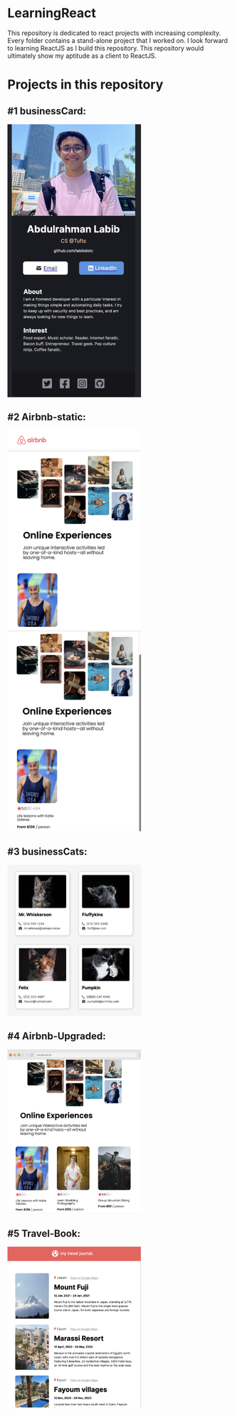 # LearningReact
This repository is dedicated to react projects with increasing complexity. Every folder contains a stand-alone project that I worked on. I look forward to learning ReactJS as I build this repository. This repository would ultimately show my aptitude as a client to ReactJS.

# Projects in this repository
## #1 businessCard:
<img src="https://github.com/labibdotc/LearningReact/blob/main/businessCard/deliverable.png?raw=true" width=300/>

## #2 Airbnb-static:
<p float="left">
<img src="https://github.com/labibdotc/LearningReact/blob/main/Airbnb-static/pic1.png?raw=true" width=300/>
<img src="https://github.com/labibdotc/LearningReact/blob/main/Airbnb-static/pic2.png?raw=true" width=300/>
 </p>

## #3 businessCats:
<img src="https://github.com/labibdotc/LearningReact/blob/main/businessCats/deliverable.png?raw=true" width=300/>

## #4 Airbnb-Upgraded:
<img src="https://github.com/labibdotc/LearningReact/blob/main/Airbnb-Upgraded/deliverable.png?raw=true" width=300/>

## #5 Travel-Book:
<img src="https://github.com/labibdotc/LearningReact/blob/main/travelBook/deliverable.png?raw=true" width=300/>
